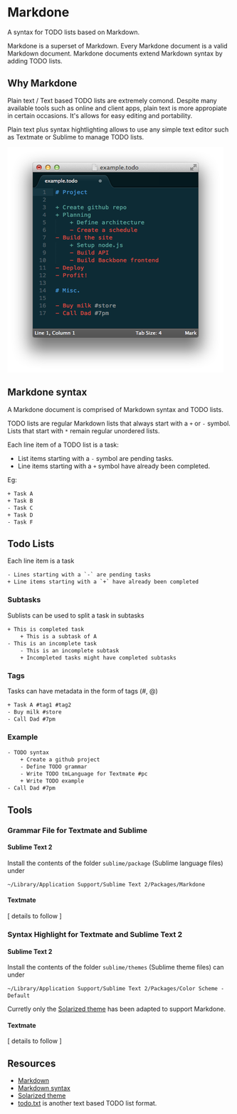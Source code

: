 Markdone
========

A syntax for TODO lists based on Markdown.

Markdone is a superset of Markdown. Every Markdone document is a valid Markdown document. Markdone documents extend Markdown syntax by adding TODO lists. 

## Why Markdone

Plain text / Text based TODO lists are extremely comond. Despite many available tools such as online and client apps, plain text is more appropiate in certain occasions. It's allows for easy editing and portability.

Plain text plus syntax hightlighting allows to use any simple text editor such as Textmate or Sublime to manage TODO lists.

![example](https://github.com/omarrr/markdone/blob/master/images/example.png)

## Markdone syntax

A Markdone document is comprised of Markdown syntax and TODO lists.

TODO lists are regular Markdown lists that always start with a `+` or `-` symbol. Lists that start with `*` remain regular unordered lists.

Each line item of a TODO list is a task: 

* List items starting with a `-` symbol are pending tasks.
* Line items starting with a `+` symbol have already been completed.

Eg:

	+ Task A
	+ Task B
	- Task C
	+ Task D
	- Task F


## Todo Lists
Each line item is a task

	- Lines starting with a `-` are pending tasks
	+ Line items starting with a `+` have already been completed

### Subtasks

Sublists can be used to split a task in subtasks

	+ This is completed task
		+ This is a subtask of A
	- This is an incomplete task
		- This is an incomplete subtask
		+ Incompleted tasks might have completed subtasks

### Tags
Tasks can have metadata in the form of tags (#, @)

	+ Task A #tag1 #tag2
	- Buy milk #store
	- Call Dad #7pm

### Example


	- TODO syntax
		+ Create a github project
		- Define TODO grammar
		- Write TODO tmLanguage for Textmate #pc
		+ Write TODO example
	- Call Dad #7pm


## Tools
### Grammar File for Textmate and Sublime

#### Sublime Text 2
Install the contents of the folder `sublime/package` (Sublime language files) under
	
	~/Library/Application Support/Sublime Text 2/Packages/Markdone

#### Textmate
[ details to follow ]

### Syntax Highlight for Textmate and Sublime Text 2

#### Sublime Text 2
Install the contents of the folder `sublime/themes` (Sublime theme files) can under
	
	~/Library/Application Support/Sublime Text 2/Packages/Color Scheme - Default

Curretly only the [Solarized theme](https://github.com/altercation/solarized) has been adapted to support Markdone.

#### Textmate
[ details to follow ]


## Resources

* [Markdown](http://daringfireball.net/projects/markdown/)
* [Markdown syntax](http://daringfireball.net/projects/markdown/syntax)
* [Solarized theme](https://github.com/altercation/solarized)
* [todo.txt](http://todotxt.com/) is another text based TODO list format.


